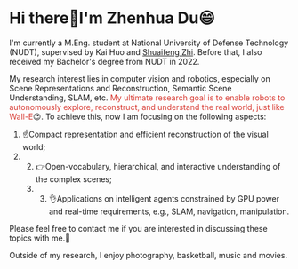 # Hi there👋I'm Zhenhua Du😄
I'm currently a M.Eng. student at National University of Defense Technology (NUDT), supervised by Kai Huo and [Shuaifeng Zhi](https://shuaifengzhi.com/). Before that, I also received my Bachelor's degree from NUDT in 2022.

My research interest lies in computer vision and robotics, especially on Scene Representations and Reconstruction, Semantic Scene Understanding, SLAM, etc. <font color="#d83931">My ultimate research goal is to enable robots to autonomously explore, reconstruct, and understand the real world, just like Wall-E</font>😍. To achieve this, now I am focusing on the following aspects: 
1) ☝Compact representation and efficient reconstruction of the visual world;
2) 2) 👉Open-vocabulary, hierarchical, and interactive understanding of the complex scenes;
   3) 3) 👌Applications on intelligent agents constrained by GPU power and real-time requirements, e.g., SLAM, navigation, manipulation.

Please feel free to contact me if you are interested in discussing these topics with me.🫡

Outside of my research, I enjoy photography, basketball, music and movies.

